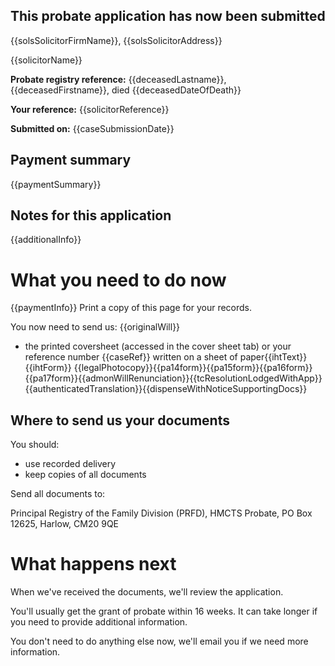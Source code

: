 This probate application has now been submitted
-------------------------------------------------

{{solsSolicitorFirmName}}, {{solsSolicitorAddress}}

{{solicitorName}}

**Probate registry reference:**
{{deceasedLastname}}, {{deceasedFirstname}}, died {{deceasedDateOfDeath}}

**Your reference:** {{solicitorReference}}

**Submitted on:** {{caseSubmissionDate}}

Payment summary
-------------------------------------------------
{{paymentSummary}}

Notes for this application
-------------------------------------------------

{{additionalInfo}}

What you need to do now
==================================================
{{paymentInfo}}
Print a copy of this page for your records. 
 
You now need to send us:
{{originalWill}}
*   the printed coversheet (accessed in the cover sheet tab) or your reference number {{caseRef}} written on a sheet of paper{{ihtText}}{{ihtForm}}
{{legalPhotocopy}}{{pa14form}}{{pa15form}}{{pa16form}}{{pa17form}}{{admonWillRenunciation}}{{tcResolutionLodgedWithApp}}{{authenticatedTranslation}}{{dispenseWithNoticeSupportingDocs}}

Where to send us your documents
-------------------------------

You should:

*   use recorded delivery
*   keep copies of all documents

Send all documents to:

Principal Registry of the Family Division (PRFD),
HMCTS Probate,
PO Box 12625,
Harlow,
CM20 9QE

What happens next
=================

When we've received the documents, we'll review the application.

You'll usually get the grant of probate within 16 weeks. It can take longer if you need to provide additional information.

You don't need to do anything else now, we'll email you if we need more information.
